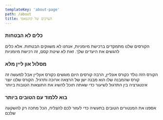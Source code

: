 ```yaml
---
templateKey: 'about-page'
path: /about
title: הערכים של קוונטאפי
---
```

### כלים לא הבטחות
הקורסים שלנו מתמקדים ברכישת מיומניות, אנחנו לא משווקים הבטחות. אלא כלים להגשים את היעדים שלך. זאת לא שיטת קסם, זה רכישת מיומניות

### מסלול און ליין מלא
הקורס הזה נולד כקורס אונליין, הרבה קורסים היום מוגשים כקורס אוןליין אבל למעשה זה קורס שהמבנה שלו הוא מבנה ישן של הרצאה ארוכה ותרגיל. הקורס שלנו יוצר אינטגרציה בין התרגול לשיעור כדי שאתה תוכל להשיג את התוצאות הטובות ביותר

### בוא ללמוד עם הטובים ביותר
אספנו את המנטורים הטובים בתעשיה כדי לעזור לכם להצליח, הכל מחכה רק להשקעה שלכם
